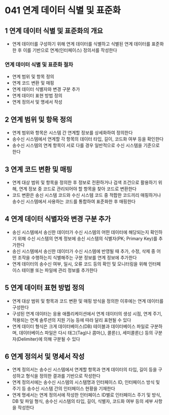 # 041 연계 데이터 식별 및 표준화

## 1 연계 데이터 식별 및 표준화의 개요

- 연계 데이터를 구성하기 위해 연계 데이터를 식별하고 식별된 연계 데이터를 표준화한 후 이를 기반으로 연계(인터페이스) 정의서를 작성한다



### 연계 데이터 식별 및 표준화 절차

- 연계 범위 및 항목 정의
- 연계 코드 변환 및 매핑
- 연계 데이터 식별자와 변경 구분 추가
- 연계 데이터 표현 방법 정의
- 연계 정의서 및 명세서 작성



## 2 연계 범위 및 항목 정의

- 연계 범위와 항목은 시스템 간 연계할 정보를 상세화하여 정의한다
- 송수신 시스템에서 연계할 각 항목의 데이터 타입, 길이, 코드화 여부 등을 확인한다
- 송수신 시스템의 연계 항목이 서로 다를 경우 일반적으로 수신 시스템을 기준으로 한다



## 3 연계 코드 변환 및 매핑

- 연계 대상 범위 및 항목을 정의한 후 정보로 전환하거나 검색 조건으로 활용하기 위해, 연계 정보 중 코드로 관리되어야 할 항목을 찾아 코드로 변환한다
- 코드 변환은 송신 시스템 코드와 수신 시스템 코드 중 적합한 코드끼리 매핑하거나 송수신 시스템에서 사용하는 코드를 통합하여 표준화한 후 매핑한다



## 4 연계 데이터 식별자와 변경 구분 추가

- 송신 시스템에서 송신한 데이터가 수신 시스템의 어떤 데이터에 해당되는지 확인하기 위해 수신 시스템의 연계 정보에 송신 시스템의 식별자(PK; Primary Key)를 추가한다
- 송신 시스템에서 송신한 데이터가 수신 시스템에 반영될 때 추가, 수정, 삭제 중 어떤 조작을 수행하는지 식별해주는 구분 정보를 연계 정보에 추가한다
- 연계 데이터의 송수신 여부, 일시, 오류 코드 등의 확인 및 모니터링을 위해 인터페이스 테이블 또는 파일에 관리 정보를 추가한다



## 5 연계 데이터 표현 방법 정의

- 연계 대상 범위 및 항목과 코드 변환 및 매핑 방식을 정의한 이후에는 연계 데이터를 구성한다
- 구성된 연계 데이터는 응용 애플리케이션에서 연계 데이터의 생성 시점, 연계 주기, 적용되는 연계 솔루션의 지원 기능 등에 따라 달리 표현될 수 있다
- 연계 데이터 형식은 크게 데이터베이스(DB) 테이블과 데이터베이스 파일로 구분하며, 데이터베이스 파일은 다시 태그(Tag)나 콤마(,), 콜론(:), 세미콜론(;) 등의 구분자(Delimiter)에 의해 구분될 수 있다



## 6 연계 정의서 및 명세서 작성

- 연계 정의서는 송수신 시스템에서 연계할 항목과 연계 데이터의 타입, 길이 등을 구성하고 형식을 정의한 결과를 기반으로 작성한다
- 연계 정의서에는 송수신 시스템의 시스템명과 인터페이스 ID, 인터페이스 방식 및 주기 등 송수신 시스템 간의 인터페이스 현황을 기재한다
- 연계 명세서는 연계 정의서에 작성한 인터페이스 ID별로 인터페이스 주기 및 방식, DB 및 파일 형식, 송수신 시스템의 타입, 길이, 식별자, 코드화 여부 등의 세부 사항을 작성한다